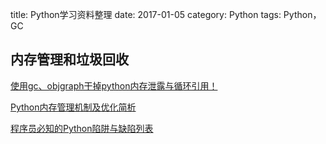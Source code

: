 title: Python学习资料整理
date: 2017-01-05
category: Python
tags: Python，GC

## 内存管理和垃圾回收
[使用gc、objgraph干掉python内存泄露与循环引用！](https://www.cnblogs.com/xybaby/p/7491656.html)

[Python内存管理机制及优化简析](http://kkpattern.github.io/2015/06/20/python-memory-optimization-zh.html)

[程序员必知的Python陷阱与缺陷列表](https://www.cnblogs.com/xybaby/p/7183854.html)